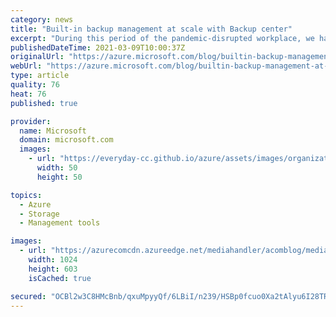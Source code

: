 ```yaml
---
category: news
title: "Built-in backup management at scale with Backup center"
excerpt: "During this period of the pandemic-disrupted workplace, we have seen unprecedented growth in cloud adoption and dependence on the cloud for data protection to address business continuity and ensure resilience."
publishedDateTime: 2021-03-09T10:00:37Z
originalUrl: "https://azure.microsoft.com/blog/builtin-backup-management-at-scale-with-backup-center/"
webUrl: "https://azure.microsoft.com/blog/builtin-backup-management-at-scale-with-backup-center/"
type: article
quality: 76
heat: 76
published: true

provider:
  name: Microsoft
  domain: microsoft.com
  images:
    - url: "https://everyday-cc.github.io/azure/assets/images/organizations/microsoft.com-50x50.jpg"
      width: 50
      height: 50

topics:
  - Azure
  - Storage
  - Management tools

images:
  - url: "https://azurecomcdn.azureedge.net/mediahandler/acomblog/media/Default/blog/efdb2bfc-5878-43bc-b4d7-8850d4f06ad0.png"
    width: 1024
    height: 603
    isCached: true

secured: "OCBl2w3C8HMcBnb/qxuMpyyQf/6LBiI/n239/HSBp0fcuo0Xa2tAlyu6I28TRD22ibgk/lK2ZWpka/B/NiypfRnvo5dE7YYEbaK52snI6ArNkTyBG+KKVPEGn8pWCUnpUeJMsnlWpxiGPs0zzIy+SurOP6EM32B+UZbCyAWvl2ifb1xNOPximGeMV3MYET6O1dOWoYLFSQ2884MByFBoG4YjSJLytZX563cO3XivJXCmzVHy1+Rjx9pjkDW/VArGZpGjLLpGKQxA/Jd2EBZ82SpsRsH7DLIFZ1yxBKzr7JpKYAPVXFSOaFHH9BOS40WoK82WobbAThvapZiIdj6PP3tA9WRpiLqMCuN24b4Zon4=;3L1kWQwRw7OWwTjVZAiefg=="
---
```


